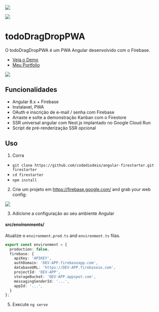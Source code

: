 <p align="center">

<a href="https://www.instagram.com/frantchessico/"><img src="https://www.instagram.com/static/images/web/mobile_nav_type_logo.png/735145cfe0a4.png"></a>

<a href="https://twitter.com/InoqueJaime"><img src="https://cdn.pixabay.com/photo/2014/04/03/11/53/twitter-312464_960_720.png"></a>

</p>

# todoDragDropPWA

O todoDragDropPWA é um PWA Angular desenvolvido com o Firebase.

- [Veja o Demo](https://todoportfoliofirebaseauth.firebaseapp.com/)
- [Meu Portfolio](https://franciscoinoqueportfolio.firebaseapp.com/)


![](https://franciscoinoqueportfolio.firebaseapp.com/assets/img/francisco_portfolio_pwa.png)

## Funcionalidades

- Angular 8.x + Firebase
- Instalavel, PWA
- OAuth e inscrição de e-mail / senha com Firebase
- Arraste e solte a demonstração Kanban com o Firestore
- SSR universal angular com Nest.js implantado no Google Cloud Run
- Script de pré-renderização SSR opcional

## Uso

1. Corra
- `git clone https://github.com/codediodeio/angular-firestarter.git firestarter`
- `cd firestarter`
- `npm install`

2. Crie um projeto em https://firebase.google.com/ and grab your web config:

![](https://firebasestorage.googleapis.com/v0/b/firestarter-96e46.appspot.com/o/project-config.PNG?alt=media&token=5eabb205-7ba2-4fc3-905f-e9547055e754)

3. Adicione a configuração ao seu ambiente Angular

#### src/environments/

Atualize o `environment.prod.ts` and `environment.ts` filas. 

```typescript
export const environment = {
  production: false,
  firebase: {
    apiKey: 'APIKEY',
    authDomain: 'DEV-APP.firebaseapp.com',
    databaseURL: 'https://DEV-APP.firebaseio.com',
    projectId: 'DEV-APP',
    storageBucket: 'DEV-APP.appspot.com',
    messagingSenderId: '...',
    appId: '...',
  }
};
```


5. Execute `ng serve`
